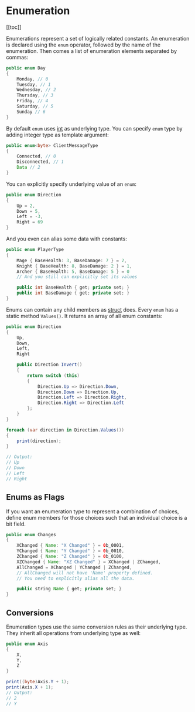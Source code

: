 # Enumeration
[[toc]]

Enumerations represent a set of logically related constants. An enumeration is declared using the ```enum``` operator, followed by the name of the enumeration. Then comes a list of enumeration elements separated by commas:

```java
public enum Day
{
    Monday, // 0
    Tuesday, // 1
    Wednesday, // 2
    Thursday, // 3
    Friday, // 4
    Saturday, // 5
    Sunday // 6
}
```

By default ```enum``` uses [int](/) as underlying type. You can specify ```enum``` type by adding integer type as template argument:
```java
public enum<byte> ClientMessageType
{
    Connected, // 0
    Disconnected, // 1
    Data // 2
}
```

You can explicitly specify underlying value of an ```enum```:
```java
public enum Direction
{
    Up = 2,
    Down = 5,
    Left = -3,
    Right = 69
}
```

And you even can alias some data with constants:
```java
public enum PlayerType
{
    Mage { BaseHealth: 3, BaseDamage: 7 } = 2,
    Knight { BaseHealth: 8, BaseDamage: 2 } = 1,
    Archer { BaseHealth: 5, BaseDamage: 5 } = 0
    // And you still can explicitly set its values

    public int BaseHealth { get; private set; }
    public int BaseDamage { get; private set; }
}
```
Enums can contain any child members as [struct](/language-reference/types/struct) does. Every ```enum``` has a static method ```Values()```. It returns an array of all enum constants:

```cs
public enum Direction
{
    Up,
    Down,
    Left,
    Right

    public Direction Invert()
    {
        return switch (this)
        {
            Direction.Up => Direction.Down,
            Direction.Down => Direction.Up,
            Direction.Left => Direction.Right,
            Direction.Right => Direction.Left
        };
    }
}

foreach (var direction in Direction.Values())
{
    print(direction);
}

// Output:
// Up
// Down
// Left
// Right
```

## Enums as Flags
If you want an enumeration type to represent a combination of choices, define enum members for those choices such that an individual choice is a bit field.
```java
public enum Changes
{
    XChanged { Name: "X Changed" } = 0b_0001,
    YChanged { Name: "Y Changed" } = 0b_0010,
    ZChanged { Name: "Z Changed" } = 0b_0100,
    XZChanged { Name: "XZ Changed" } = XChanged | ZChanged,
    AllChanged = XChanged | YChanged | ZChanged,
    // AllChanged will not have 'Name' property defined.
    // You need to explicitly alias all the data.

    public string Name { get; private set; }
}
```

## Conversions
Enumeration types use the same conversion rules as their underlying type. They inherit all operations from underlying type as well:
```cs
public enum Axis
{
    X,
    Y,
    Z
}

print((byte)Axis.Y + 1);
print(Axis.X + 1);
// Output: 
// 2
// Y
```